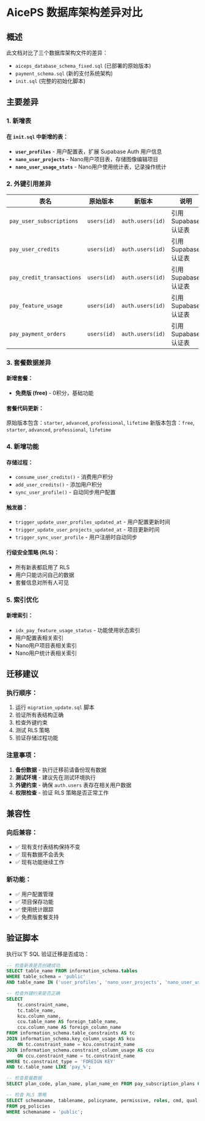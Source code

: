 # AicePS 数据库架构差异对比

## 概述

此文档对比了三个数据库架构文件的差异：
- `aiceps_database_schema_fixed.sql` (已部署的原始版本)
- `payment_schema.sql` (新的支付系统架构)
- `init.sql` (完整的初始化脚本)

## 主要差异

### 1. 新增表

#### 在 `init.sql` 中新增的表：
- **`user_profiles`** - 用户配置表，扩展 Supabase Auth 用户信息
- **`nano_user_projects`** - Nano用户项目表，存储图像编辑项目
- **`nano_user_usage_stats`** - Nano用户使用统计表，记录操作统计

### 2. 外键引用差异

| 表名 | 原始版本 | 新版本 | 说明 |
|------|----------|--------|------|
| `pay_user_subscriptions` | `users(id)` | `auth.users(id)` | 引用 Supabase 认证表 |
| `pay_user_credits` | `users(id)` | `auth.users(id)` | 引用 Supabase 认证表 |
| `pay_credit_transactions` | `users(id)` | `auth.users(id)` | 引用 Supabase 认证表 |
| `pay_feature_usage` | `users(id)` | `auth.users(id)` | 引用 Supabase 认证表 |
| `pay_payment_orders` | `users(id)` | `auth.users(id)` | 引用 Supabase 认证表 |

### 3. 套餐数据差异

#### 新增套餐：
- **免费版 (free)** - 0积分，基础功能

#### 套餐代码更新：
原始版本包含：`starter`, `advanced`, `professional`, `lifetime`
新版本包含：`free`, `starter`, `advanced`, `professional`, `lifetime`

### 4. 新增功能

#### 存储过程：
- `consume_user_credits()` - 消费用户积分
- `add_user_credits()` - 添加用户积分
- `sync_user_profile()` - 自动同步用户配置

#### 触发器：
- `trigger_update_user_profiles_updated_at` - 用户配置更新时间
- `trigger_update_user_projects_updated_at` - 项目更新时间
- `trigger_sync_user_profile` - 用户注册时自动同步

#### 行级安全策略 (RLS)：
- 所有新表都启用了 RLS
- 用户只能访问自己的数据
- 套餐信息对所有人可见

### 5. 索引优化

#### 新增索引：
- `idx_pay_feature_usage_status` - 功能使用状态索引
- 用户配置表相关索引
- Nano用户项目表相关索引
- Nano用户统计表相关索引

## 迁移建议

### 执行顺序：
1. 运行 `migration_update.sql` 脚本
2. 验证所有表结构正确
3. 检查外键约束
4. 测试 RLS 策略
5. 验证存储过程功能

### 注意事项：
1. **备份数据** - 执行迁移前请备份现有数据
2. **测试环境** - 建议先在测试环境执行
3. **外键约束** - 确保 `auth.users` 表存在相关用户数据
4. **权限检查** - 验证 RLS 策略是否正常工作

## 兼容性

### 向后兼容：
- ✅ 现有支付表结构保持不变
- ✅ 现有数据不会丢失
- ✅ 现有功能继续工作

### 新功能：
- ✅ 用户配置管理
- ✅ 项目保存功能
- ✅ 使用统计跟踪
- ✅ 免费版套餐支持

## 验证脚本

执行以下 SQL 验证迁移是否成功：

```sql
-- 检查新表是否创建成功
SELECT table_name FROM information_schema.tables 
WHERE table_schema = 'public' 
AND table_name IN ('user_profiles', 'nano_user_projects', 'nano_user_usage_stats');

-- 检查外键约束是否正确
SELECT 
    tc.constraint_name,
    tc.table_name,
    kcu.column_name,
    ccu.table_name AS foreign_table_name,
    ccu.column_name AS foreign_column_name
FROM information_schema.table_constraints AS tc
JOIN information_schema.key_column_usage AS kcu
    ON tc.constraint_name = kcu.constraint_name
JOIN information_schema.constraint_column_usage AS ccu
    ON ccu.constraint_name = tc.constraint_name
WHERE tc.constraint_type = 'FOREIGN KEY'
AND tc.table_name LIKE 'pay_%';

-- 检查套餐数据
SELECT plan_code, plan_name, plan_name_en FROM pay_subscription_plans ORDER BY sort_order;

-- 检查 RLS 策略
SELECT schemaname, tablename, policyname, permissive, roles, cmd, qual
FROM pg_policies 
WHERE schemaname = 'public';
```
